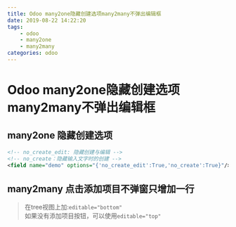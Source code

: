 ```yaml
---
title: Odoo many2one隐藏创建选项many2many不弹出编辑框
date: 2019-08-22 14:22:20
tags:
    - odoo
    - many2one
    - many2many
categories: odoo
---
```


# Odoo many2one隐藏创建选项many2many不弹出编辑框

## many2one 隐藏创建选项

```xml
<!-- no_create_edit: 隐藏创建与编辑 -->
<!-- no_create：隐藏输入文字时的创建 -->
<field name="demo" options="{'no_create_edit':True,'no_create':True}"/>
```
## many2many 点击添加项目不弹窗只增加一行

> 在tree视图上加:`editable="bottom"`  
> 如果没有添加项目按钮，可以使用`editable="top"`